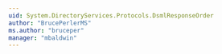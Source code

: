 ```yaml
---
uid: System.DirectoryServices.Protocols.DsmlResponseOrder
author: "BrucePerlerMS"
ms.author: "bruceper"
manager: "mbaldwin"
---
```

